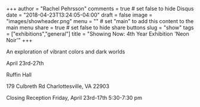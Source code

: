 +++
author = "Rachel Pehrsson"
comments = true	# set false to hide Disqus
date = "2018-04-23T13:24:05-04:00"
draft = false
image = "images/showheader.png"
menu = ""		# set "main" to add this content to the main menu
share = true	# set false to hide share buttons
slug = "show"
tags = ["exhibitions","general"]
title = "Showing Now: 4th Year Exhibition 'Neon Noir'"
+++

An exploration of vibrant colors and dark worlds

April 23rd-27th

Ruffin Hall

179 Culbreth Rd
Charlottesville, VA 
22903

Closing Reception 
Friday, April 23rd-17th 
5:30-7:30 pm

